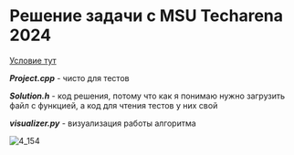 # Решение задачи с MSU Techarena 2024

[Условие тут](./statements-240400.pdf)

**_Project.cpp_** - чисто для тестов

**_Solution.h_** - код решения, потому что как я понимаю нужно загрузить файл с функцией, а код для чтения тестов у них свой

**_visualizer.py_** - визуализация работы алгоритма

![4_154](https://github.com/user-attachments/assets/db9a92ee-97bd-4476-a545-5a4d5bab8f60)

